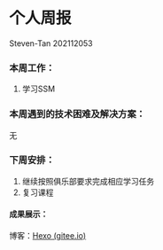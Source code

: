 # 个人周报

Steven-Tan 202112053

### 本周工作：

1. 学习SSM

### 本周遇到的技术困难及解决方案：

无

### 下周安排：

1. 继续按照俱乐部要求完成相应学习任务
2. 复习课程

#### 成果展示：

博客：[Hexo (gitee.io)](https://tan-siwen.gitee.io/)